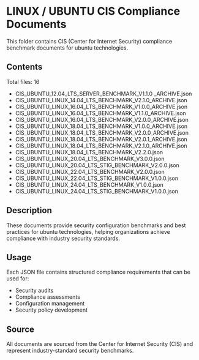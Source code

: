 # LINUX / UBUNTU CIS Compliance Documents

This folder contains CIS (Center for Internet Security) compliance benchmark documents for ubuntu technologies.

## Contents

Total files: 16

- CIS_UBUNTU_12.04_LTS_SERVER_BENCHMARK_V1.1.0 _ARCHIVE.json
- CIS_UBUNTU_LINUX_14.04_LTS_BENCHMARK_V2.1.0_ARCHIVE.json
- CIS_UBUNTU_LINUX_16.04_LTS_BENCHMARK_V1.0.0_ARCHIVE.json
- CIS_UBUNTU_LINUX_16.04_LTS_BENCHMARK_V1.1.0_ARCHIVE.json
- CIS_UBUNTU_LINUX_16.04_LTS_BENCHMARK_V2.0.0_ARCHIVE.json
- CIS_UBUNTU_LINUX_18.04_LTS_BENCHMARK_V1.0.0_ARCHIVE.json
- CIS_UBUNTU_LINUX_18.04_LTS_BENCHMARK_V2.0.0_ARCHIVE.json
- CIS_UBUNTU_LINUX_18.04_LTS_BENCHMARK_V2.0.1_ARCHIVE.json
- CIS_UBUNTU_LINUX_18.04_LTS_BENCHMARK_V2.1.0_ARCHIVE.json
- CIS_UBUNTU_LINUX_18.04_LTS_BENCHMARK_V2.2.0.json
- CIS_UBUNTU_LINUX_20.04_LTS_BENCHMARK_V3.0.0.json
- CIS_UBUNTU_LINUX_20.04_LTS_STIG_BENCHMARK_V2.0.0.json
- CIS_UBUNTU_LINUX_22.04_LTS_BENCHMARK_V2.0.0.json
- CIS_UBUNTU_LINUX_22.04_LTS_STIG_BENCHMARK_V1.0.0.json
- CIS_UBUNTU_LINUX_24.04_LTS_BENCHMARK_V1.0.0.json
- CIS_UBUNTU_LINUX_24.04_LTS_STIG_BENCHMARK_V1.0.0.json


## Description

These documents provide security configuration benchmarks and best practices for ubuntu technologies, helping organizations achieve compliance with industry security standards.

## Usage

Each JSON file contains structured compliance requirements that can be used for:
- Security audits
- Compliance assessments  
- Configuration management
- Security policy development

## Source

All documents are sourced from the Center for Internet Security (CIS) and represent industry-standard security benchmarks.
